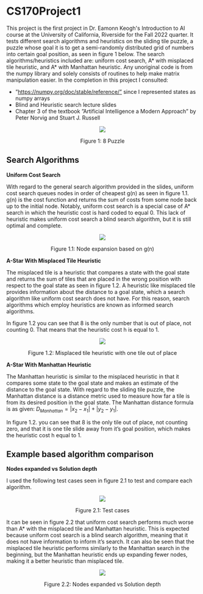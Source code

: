 # CS170Project1

This project is the first project in Dr. Eamonn Keogh's Introduction to AI course at the University of California, Riverside for the Fall 2022 quarter. It 
tests different search algorithms and heuristics on the sliding tile puzzle, a puzzle whose goal it is to get a semi-randomly distributed grid of numbers into 
certain goal position, as seen in figure 1 below. The search algorithms/heuristics included are: uniform cost search, A* with misplaced tile heuristic, and A* 
with Manhattan heuristic. Any unoriginal code is from the numpy library and solely consists of routines to help make matrix manipulation easier. In the 
completion in this project I consulted:

- ”https://numpy.org/doc/stable/reference/” since I represented states as numpy arrays
- Blind and Heuristic search lecture slides
- Chapter 3 of the textbook ”Artificial Intelligence a Modern Approach” by Peter Norvig and Stuart J.
Russell

<p align = "center"><img src = "https://user-images.githubusercontent.com/72994273/201992082-60e183e7-4d14-47fd-bdde-d51912384e6b.png"></p><p align = "center">
Figure 1: 8 Puzzle
</p>

## Search Algorithms

**Uniform Cost Search**

With regard to the general search algorithm provided in the slides, uniform cost search queues nodes in order
of cheapest g(n) as seen in figure 1.1. g(n) is the cost function and returns the sum of costs from some
node back up to the initial node. Notably, uniform cost search is a special case of A* search in which the heuristic cost is hard coded to equal 0. This lack of 
heuristic makes uniform cost search a blind search algorithm, but it is still optimal and complete.

<p align = "center"><img src = "https://user-images.githubusercontent.com/72994273/201995126-5cec2249-2115-49bb-afa0-ed9e9563c2c8.png"></p><p align = "center">
Figure 1.1: Node expansion based on g(n)
</p>

**A-Star With Misplaced Tile Heuristic**

The misplaced tile is a heuristic that compares a state with the goal state and returns the sum of tiles that are
placed in the wrong position with respect to the goal state as seen in figure 1.2. A heuristic like misplaced
tile provides information about the distance to a goal state, which a search algorithm like uniform cost search
does not have. For this reason, search algorithms which employ heuristics are known as informed search
algorithms.

In figure 1.2 you can see that 8 is the only number that is out of place, not counting 0. That means
that the heuristic cost h is equal to 1.

<p align = "center"><img src = "https://user-images.githubusercontent.com/72994273/201996230-0d26268c-1fcd-413b-9210-cfaf6a348dc8.png"></p><p align = "center">
Figure 1.2: Misplaced tile heuristic with one tile out of place
</p>

**A-Star With Manhattan Heuristic**

The Manhattan heuristic is similar to the misplaced heuristic in that it compares some state to the goal
state and makes an estimate of the distance to the goal state. With regard to the sliding tile puzzle, the
Manhattan distance is a distance metric used to measure how far a tile is from its desired position in the
goal state. The Manhattan distance formula is as given: $D_{Manhattan} = |x_{2} − x_{1}| + |y_{2} − y_{1}|$.

In figure 1.2. you can see that 8 is the only tile out of place, not counting zero, and that it is one tile
slide away from it’s goal position, which makes the heuristic cost h equal to 1.

## Example based algorithm comparison

**Nodes expanded vs Solution depth**

I used the following test cases seen in figure 2.1 to test and compare each algorithm.

<p align = "center"><img src = "https://user-images.githubusercontent.com/72994273/201997711-23bcb999-1897-4cba-a68a-e5f56cb199c5.png"></p><p align = "center">
Figure 2.1: Test cases
</p>

It can be seen in figure 2.2 that uniform cost search performs much worse than A* with the misplaced
tile and Manhattan heuristic. This is expected because uniform cost search is a blind search algorithm,
meaning that it does not have information to inform it’s search. It can also be seen that the misplaced tile
heuristic performs similarly to the Manhattan search in the beginning, but the Manhattan heuristic ends up
expanding fewer nodes, making it a better heuristic than misplaced tile.

<p align = "center"><img src = "https://user-images.githubusercontent.com/72994273/201998136-990ab151-8f37-4bd4-a26f-08771475d6ea.png"></p><p align = "center">
Figure 2.2: Nodes expanded vs Solution depth
</p>

